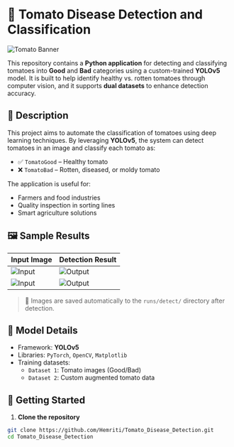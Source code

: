 # 🍅 Tomato Disease Detection and Classification

![Tomato Banner](images/banner.png)

This repository contains a **Python application** for detecting and classifying tomatoes into **Good** and **Bad** categories using a custom-trained **YOLOv5** model. It is built to help identify healthy vs. rotten tomatoes through computer vision, and it supports **dual datasets** to enhance detection accuracy.

## 📌 Description

This project aims to automate the classification of tomatoes using deep learning techniques. By leveraging **YOLOv5**, the system can detect tomatoes in an image and classify each tomato as:

- ✅ `TomatoGood` – Healthy tomato
- ❌ `TomatoBad` – Rotten, diseased, or moldy tomato

The application is useful for:
- Farmers and food industries
- Quality inspection in sorting lines
- Smart agriculture solutions

## 🖼️ Sample Results

| Input Image | Detection Result |
|-------------|------------------|
| ![Input](images/sample1.jpg) | ![Output](images/result1.png) |
| ![Input](images/sample2.jpg) | ![Output](images/result2.png) |

> 📝 Images are saved automatically to the `runs/detect/` directory after detection.

## 🧠 Model Details

- Framework: **YOLOv5**
- Libraries: `PyTorch`, `OpenCV`, `Matplotlib`
- Training datasets:
  - `Dataset 1`: Tomato images (Good/Bad)
  - `Dataset 2`: Custom augmented tomato data

## 🚀 Getting Started

1. **Clone the repository**

```bash
git clone https://github.com/Hemriti/Tomato_Disease_Detection.git
cd Tomato_Disease_Detection
